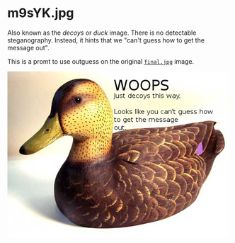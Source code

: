 # m9sYK.jpg

Also known as the *decoys* or *duck* image. There is no detectable steganography. Instead, it hints that we "can't guess how to get the message out". 

This is a promt to use outguess on the original [`final.jpg`](../001-final.jpg/README.md) image.

![m9sYK.jpg](m9sYK.jpg)